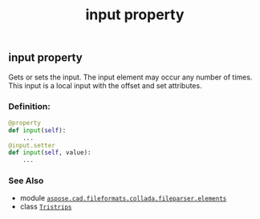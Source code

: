 ﻿---
title: input property
second_title: Aspose.CAD for Python via .NET API References
description: 
type: docs
weight: 50
url: /aspose.cad.fileformats.collada.fileparser.elements/tristrips/input/
is_root: false
---

## input property


Gets or sets the input.
The input element may occur any number of times.
This input is a local input with the offset and set attributes.
### Definition:
```python
@property
def input(self):
    ...
@input.setter
def input(self, value):
    ...
```

### See Also
* module [`aspose.cad.fileformats.collada.fileparser.elements`](../../)
* class [`Tristrips`](/cad/python-net/aspose.cad.fileformats.collada.fileparser.elements/tristrips)
